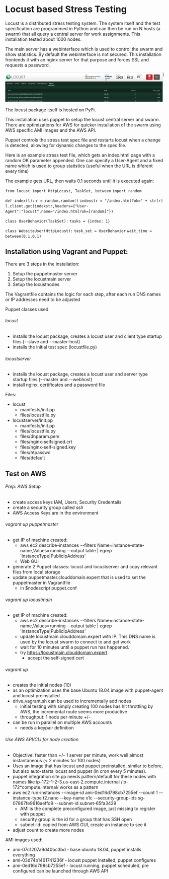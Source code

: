 # Locust based Stress Testing

Locust is a distributed stress testing system. The system itself and the test specification are programmed in Python and can then be run on N hosts (a swarm) that all query a central server for work assignments. This installation tested about 1000 nodes.

The main server has a webinterface which is used to control the swarm and show statistics. 
By default the webinterface is not secured. This installation frontends it with an nginx server for that purpose and forces SSL and requests a password.

![locust1000](locust1000.png)



The locust package itself is hosted on PyPi.

This installation uses puppet to setup the locust central server and swarm. 
There are optimizations for AWS for quicker installation of the swarm using AWS specific AMI images and the AWS API.

Puppet controls the stress test spec file and restarts locust when a change is detected, allowing for dynamic changes to the spec file.

Here is an example stress test file, which gets an index.html page with a random OK parameter appended. One can specify a User-Agent and a fixed name which is used to group statistics (useful when the URL is diferent every time)

The example gets URL, then waits 0.1 seconds until it is executed again:

`from locust import HttpLocust, TaskSet, between`
`import random`

`def index(l):`
    `r = random.random()`
    `indexstr = "/index.html?ok=" + str(r)`
    `l.client.get(indexstr,headers={"User-Agent":"locust",name="/index.html?ok=[random]"})`

`class UserBehavior(TaskSet):`
    `tasks = {index: 1}`

`class WebsiteUser(HttpLocust):`
    `task_set = UserBehavior`
    `wait_time = between(0.1,0.1)`



## Installation using Vagrant and Puppet:

There are 3 steps in the installation:

1. Setup the puppetmaster server
2. Setup the locustmain server
3. Setup the locustnodes 

The Vagrantfile contains the logic for each step, after each run DNS names or IP addresses need to be adjusted

Puppet classes used

###### locust

  - installs the locust package, creates a locust user and client type startup files (--slave and --master-host)
  - installs the initial test spec (locustfile.py)
###### locustserver
  - installs the locust package, creates a locust user and server type startup files (--master and --webhost)
  - install nginx, certificates and a password file


Files: 
- locust
  - manifests/init.pp
  - files/locustfile.py
- locustserver/init.pp
  - manifests/init.pp
  - files/locustfile.py
  - files/dhparam.pem
  - files/nginx-selfsigned.crt
  - files/nginx-self-signed.key
  - files/htpasswd
  - files/default


Test on AWS
-----------

###### Prep: AWS Setup

- create access keys IAM, Users, Security Credentails
- create a security group called ssh
- AWS Access Keys are in the environment

###### vagrant up puppetmaster

- get IP of machine created: 
  - aws ec2 describe-instances --filters Name=instance-state-name,Values=running --output table | egrep 'InstanceType|PublicIpAddress'
  - Web GUI
- generate 2 Puppet classes: locust and locustserver and copy relevant files from local storage
- update puppetmaster.clouddomain.expert that is used to set the puppetmaster in Vagrantfile
  - in $nodescript puppet.conf

###### vagrant up locustmain

- get IP of machine created: 
  - aws ec2 describe-instances --filters Name=instance-state-name,Values=running --output table | egrep 'InstanceType|PublicIpAddress'
  - update locustmain.clouddomain.expert with IP. This DNS name is used by the locust swarm to connect to and get work
  - wait for 10 minutes until a puppet run has happened.
  - try https://locustmain.clouddomain.expert
    - accept the self-signed cert

###### vagrant up

- creates the initial nodes (10)
- as an optimization uses the base Ubuntu 18.04 image with puppet-agent and locust preinstalled
- drive_vagrant.sh can be used to incrementally add nodes
  - initial testing with simply creating 100 nodes has hit throttling by AWS, 
    the incremental route seems more productive
  - throughput: 1 node per minute +/-
- can be run in parallel on multiple AWS accounts
  - needs a keypair definition

###### Use AWS API/CLI for node creation

- Objective: faster than +/- 1 server per minute, work well almost instantaneous (< 2 minutes for 100 nodes)
- Uses an image that has locust and puppet preinstalled, similar to before, but also auto-starts locust and puppet (in cron every 5 minutes).
- puppet integration site.pp needs pattern/default for these nodes with names like ip-172-1-2-3.us-east-2.compute.internal /ip-172*compute.internal/ works as a pattern
- aws ec2 run-instances --image-id ami-0ed16d798cb7255ef --count 1 --instance-type t2.nano --key-name x1c --security-group-ids sg-07867fe9616aeffd9 --subnet-id subnet-65fa3429
  - AMI is the complete preconfigured image, just missing to register with puppet
  - security group is the id for a group that has SSH open
  - subnet-id: copied from AWS GUI, create an instance to see it
- adjust count to create more nodes

AMI images used:

- ami-07c1207a9d40bc3bd - base ubuntu 18.04, puppet installs everything
- ami-03d74b1461741236f - locust puppet installed, puppet configures
- ami-0ed16d798cb7255ef - locust running, puppet scheduled, pre configured can be launched through AWS API


